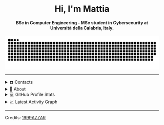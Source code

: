 <div align="center">
<h1 align="center">Hi, I'm Mattia</h1>
<h4 align="center">BSc in Computer Engineering -  MSc student in Cybersecurity at Università della Calabria, Italy.</h4>
</div>

<div align="center">
  <img  src="https://github.com/1999AZZAR/1999AZZAR/blob/readme/resources/grid-snake.svg"
       alt="snake" /></a>
</div>

-----
<details>
  <summary>☎️ Contacts</summary>
<div>
  <samp>
    <h2 align="center">You can reach me by:</h2>
    <p align="center">
      <br/>
      <a href="https://www.linkedin.com/in/giuseppe-mattia-greco/" target="blank"><img align="center"
         src="https://img.shields.io/badge/linkedin-%231DA1F2.svg?style=for-the-badge&logo=linkedin&logoColor=white"
         alt="azzar" height="30"/></a>
      <a href="mailto:giumatt99@gmail.com" target="blank"><img align="center"
         src="https://img.shields.io/badge/gmail-EA4335.svg?style=for-the-badge&logo=gmail&logoColor=white"
         alt="azzar" height="30"/></a>
    </p>
  </samp>
</div>
</details>

<details>
  <summary>🧮 About</summary>
<div>
<samp>
<h2 align="center">About this account</h2>
 <p align="center">
  <a href="github.com/giumatt" target="blank"><img align="center" 
     src="https://komarev.com/ghpvc/?username=giumatt&style=for-the-badge&label=PROFILE+VIEWS" height="25"
     alt="views count" /></a>
  </p>
 <p align="center">
  <a href="github.com/1999AZZAR" target="blank"><img align="center" 
     src="https://img.shields.io/github/license/1999AZZAR/1999AZZAR?color=purple&style=for-the-badge" height="25"
     alt="lisense" /></a>
 </p>
 </samp>
</div>
</details>
  
<details> 
  <summary>💻 GitHub Profile Stats</summary>
  <div>
  <samp>
    <h2 align="center"> Github stats </h2>
      <br/>
    <details open>
  <summary><h3>Languages</h3></summary>
            <p align="center">
        <a href="https://github.com/giumatt/">
          <img src="https://github-readme-stats.vercel.app/api/top-langs/?username=giumatt&langs_count=6&theme=tokyonight&layout=compact&hide_border=true"
          alt="giumatt :: overall Top Langs " /></a>
      </p>
        <p align="center">
          <a href="https://github.com/giumatt/">
          <img width="45%" src="https://github-profile-summary-cards.vercel.app/api/cards/repos-per-language?username=giumatt&theme=tokyonight&layout=compact&hide_border=true"
          alt="giumatt :: Top Langs by repo" />
          <img width="45%" src="https://github-profile-summary-cards.vercel.app/api/cards/most-commit-language?username=giumatt&theme=tokyonight&layout=compact&hide_border=true"
          alt="giumatt :: Top Langs by commit" />
          </a>
        </p>
</details>
    <details open>
  <summary><h3>stasistic</h3></summary>
        <p align="center">
          <a href="https://github.com/giumatt/">
          <img width="49.5%" src="https://github-readme-stats.vercel.app/api?username=giumatt&show_icons=true&theme=tokyonight&hide_border=true" />
          <img width="49.5%" src="https://github-readme-streak-stats.herokuapp.com/?user=giumatt&theme=tokyonight&hide_border=true" />
          </a>
       </p>
     <br>
     </samp>
  </div>    
</details>

<details>
  <summary>📈 Latest Activity Graph</summary>
  <samp>
  <br/>
  <h2 align="center"> Latest contributions </h2>
<a href="https://github-readme-activity-graph.vercel.app/graph?username=giumatt">
  <img alt="Mattia's Activity Graph" src="https://github-readme-activity-graph.vercel.app/graph?username=giumatt&theme=github-compact" /></a>
<br/>
  </samp>
  </details>
  
-----
Credits: [1999AZZAR](https://github.com/1999AZZAR)
